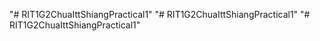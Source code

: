 "# RIT1G2ChuaIttShiangPractical1" 
"# RIT1G2ChuaIttShiangPractical1" 
"# RIT1G2ChuaIttShiangPractical1" 
